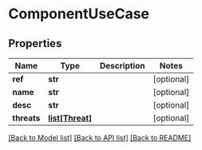 # ComponentUseCase

## Properties
Name | Type | Description | Notes
------------ | ------------- | ------------- | -------------
**ref** | **str** |  | [optional] 
**name** | **str** |  | [optional] 
**desc** | **str** |  | [optional] 
**threats** | [**list[Threat]**](Threat.md) |  | [optional] 

[[Back to Model list]](../README.md#documentation-for-models) [[Back to API list]](../README.md#documentation-for-api-endpoints) [[Back to README]](../README.md)


